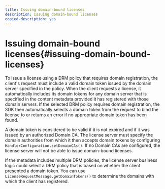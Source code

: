 ```yaml
---
title: Issuing domain-bound licenses
description: Issuing domain-bound licenses
copied-description: yes
---
```


# Issuing domain-bound licenses{#issuing-domain-bound-licenses}

To issue a license using a DRM policy that requires domain registration, the client's request must include a valid domain token issued by the domain server specified in the policy. When the client requests a license, it automatically includes its domain tokens for any domain server that is specified in the content metadata provided it has registered with those domain servers. If the selected DRM policy requires domain registration, the SDK then automatically selects a domain token from the request to bind the license to or returns an error if no appropriate domain token has been found.

A domain token is considered to be valid if it is not expired and if it was issued by an authorized Domain CA. The license server must specify the domain authorities from which it then accepts domain tokens by configuring `HandlerConfiguration.setDomainCAs()`. If no Domain CAs are configured, the license server will not be able to issue domain-bound licenses.

If the metadata includes multiple DRM policies, the license server business logic could select a DRM policy that is based on whether the client presented a domain token. You can use `LicenseRequestMessage.getDomainTokens()` to determine the domains with which the client has registered. 
